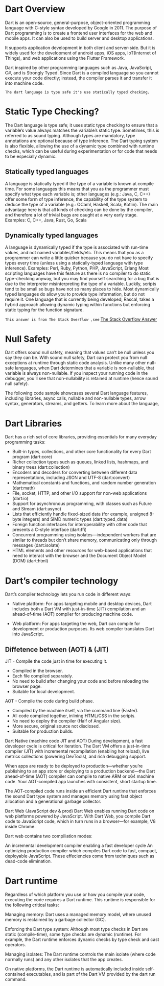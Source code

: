 # Dart Overview

Dart is an open-source, general-purpose, object-oriented programming language with C-style syntax developed by Google in 2011. The purpose of Dart programming is to create a frontend user interfaces for the web and mobile apps. It can also be used to build server and desktop applications.

It supports application development in both client and server-side. But it is widely used for the development of android apps, iOS apps, IoT(Internet of Things), and web applications using the Flutter Framework.

Dart inspired by other programming languages such as Java, JavaScript, C#, and is Strongly Typed. Since Dart is a compiled language so you cannot execute your code directly; instead, the compiler parses it and transfer it into machine code.


`The dart language is type safe it's use statically typed checking. `

# Static Type Checking?

The Dart language is type safe; it uses static type checking to ensure that a variable’s value always matches the variable’s static type. Sometimes, this is referred to as sound typing. Although types are mandatory, type annotations are optional because of type inference. The Dart typing system is also flexible, allowing the use of a dynamic type combined with runtime checks, which can be useful during experimentation or for code that needs to be especially dynamic.

## Statically typed languages

A language is statically typed if the type of a variable is known at compile time. For some languages this means that you as the programmer must specify what type each variable is; other languages (e.g.: Java, C, C++) offer some form of type inference, the capability of the type system to deduce the type of a variable (e.g.: OCaml, Haskell, Scala, Kotlin).
The main advantage here is that all kinds of checking can be done by the compiler, and therefore a lot of trivial bugs are caught at a very early stage.
Examples: C, C++, Java, Rust, Go, Scala


## Dynamically typed languages
A language is dynamically typed if the type is associated with run-time values, and not named variables/fields/etc. This means that you as a programmer can write a little quicker because you do not have to specify types every time (unless using a statically-typed language with type inference).
Examples: Perl, Ruby, Python, PHP, JavaScript, Erlang
Most scripting languages have this feature as there is no compiler to do static type-checking anyway, but you may find yourself searching for a bug that is due to the interpreter misinterpreting the type of a variable. Luckily, scripts tend to be small so bugs have not so many places to hide.
Most dynamically typed languages do allow you to provide type information, but do not require it. One language that is currently being developed, Rascal, takes a hybrid approach allowing dynamic typing within functions but enforcing static typing for the function signature.

`This answer is from The Stack Overflow ,see` [The Stack Overflow Answer](https://www.github.com/octokatherine)


# Null Safety

Dart offers sound null safety, meaning that values can’t be null unless you say they can be. With sound null safety, Dart can protect you from null exceptions at runtime through static code analysis. Unlike many other null-safe languages, when Dart determines that a variable is non-nullable, that variable is always non-nullable. If you inspect your running code in the debugger, you’ll see that non-nullability is retained at runtime (hence sound null safety).

The following code sample showcases several Dart language features, including libraries, async calls, nullable and non-nullable types, arrow syntax, generators, streams, and getters. To learn more about the language,


# Dart Libraries
Dart has a rich set of core libraries, providing essentials for many everyday programming tasks:

- Built-in types, collections, and other core functionality for every Dart program (dart:core)
- Richer collection types such as queues, linked lists, hashmaps, and binary trees (dart:collection)
- Encoders and decoders for converting between different data representations, including JSON and UTF-8 (dart:convert)
- Mathematical constants and functions, and random number generation (dart:math)
- File, socket, HTTP, and other I/O support for non-web applications (dart:io)
- Support for asynchronous programming, with classes such as Future and Stream (dart:async)
- Lists that efficiently handle fixed-sized data (for example, unsigned 8-byte integers) and SIMD numeric types (dart:typed_data)
- Foreign function interfaces for interoperability with other code that presents a C-style interface (dart:ffi)
- Concurrent programming using isolates—independent workers that are similar to threads but don’t share memory, communicating only through messages (dart:isolate)
- HTML elements and other resources for web-based applications that need to interact with the browser and the Document Object Model (DOM) (dart:html)

# Dart’s compiler technology

Dart’s compiler technology lets you run code in different ways:

- Native platform: For apps targeting mobile and desktop devices, Dart includes both a Dart VM with just-in-time (JIT) compilation and an ahead-of-time (AOT) compiler for producing machine code.

- Web platform: For apps targeting the web, Dart can compile for development or production purposes. Its web compiler translates Dart into JavaScript.


## Diffetence between (AOT) & (JIT)

JIT - Compile the code just in time for executing it.

- Compiled in the browser.
- Each file compiled separately.
- No need to build after changing your code and before reloading the browser page.
- Suitable for local development.

AOT - Compile the code during build phase.

- Compiled by the machine itself, via the command line (Faster).
- All code compiled together, inlining HTML/CSS in the scripts.
- No need to deploy the compiler (Half of Angular size).
- More secure, original source not disclosed.
- Suitable for production builds.

Dart Native (machine code JIT and AOT)
During development, a fast developer cycle is critical for iteration. The Dart VM offers a just-in-time compiler (JIT) with incremental recompilation (enabling hot reload), live metrics collections (powering DevTools), and rich debugging support.

When apps are ready to be deployed to production—whether you’re publishing to an app store or deploying to a production backend—the Dart ahead-of-time (AOT) compiler can compile to native ARM or x64 machine code. Your AOT-compiled app launches with consistent, short startup time.

The AOT-compiled code runs inside an efficient Dart runtime that enforces the sound Dart type system and manages memory using fast object allocation and a generational garbage collector.

Dart Web (JavaScript dev & prod)
Dart Web enables running Dart code on web platforms powered by JavaScript. With Dart Web, you compile Dart code to JavaScript code, which in turn runs in a browser—for example, V8 inside Chrome.

Dart web contains two compiliation modes:

An incremental development compiler enabling a fast developer cycle
An optimizing production compiler which compiles Dart code to fast, compact, deployable JavaScript. These effeciencies come from techniques such as dead-code elimination.

# Dart runtime
Regardless of which platform you use or how you compile your code, executing the code requires a Dart runtime. This runtime is responsible for the following critical tasks:

Managing memory: Dart uses a managed memory model, where unused memory is reclaimed by a garbage collector (GC).

Enforcing the Dart type system: Although most type checks in Dart are static (compile-time), some type checks are dynamic (runtime). For example, the Dart runtime enforces dynamic checks by type check and cast operators.

Managing isolates: The Dart runtime controls the main isolate (where code normally runs) and any other isolates that the app creates.

On native platforms, the Dart runtime is automatically included inside self-contained executables, and is part of the Dart VM provided by the dart run command.
